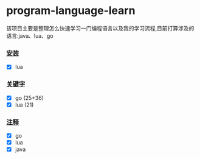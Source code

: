 # program-language-learn
该项目主要是整理怎么快速学习一门编程语言以及我的学习流程,目前打算涉及的语言:java、lua、go

### [安装](./install/readme.md)

* [x] lua

### [关键字](./keyword/readme.md)

* [x] go (25+36)
* [x] lua (21)

### [注释](./annotation/readme.md)
 * [x] go
 * [x] lua
 * [x] java
